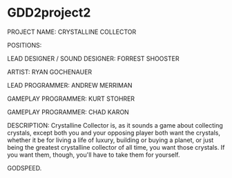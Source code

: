 GDD2project2
===================================
PROJECT NAME: CRYSTALLINE COLLECTOR

POSITIONS:

LEAD DESIGNER / SOUND DESIGNER: FORREST SHOOSTER

ARTIST:  RYAN GOCHENAUER

LEAD PROGRAMMER: ANDREW MERRIMAN

GAMEPLAY PROGRAMMER: KURT STOHRER

GAMEPLAY PROGRAMMER: CHAD KARON
     
DESCRIPTION:
Crystalline Collector is, as it sounds a game about collecting crystals, except both you and your opposing player both want the crystals, whether it be for living a life of luxury, building or buying a planet, or just being the greatest crystalline collector of all time, you want those crystals. If you want them, though, you'll have to take them for yourself. 
	
GODSPEED.
